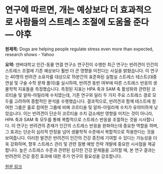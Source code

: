 # 연구에 따르면, 개는 예상보다 더 효과적으로 사람들의 스트레스 조절에 도움을 준다 — 야후

**원제목:** Dogs are helping people regulate stress even more than expected, research shows - Yahoo

**요약:** 덴버대학교 인간-동물 연결 연구소 연구진이 수행한 최근 연구는 반려견이 인간의 스트레스 조절에 기존 예상보다 훨씬 더 큰 영향을 미친다는 사실을 밝혔습니다.  이 연구는 40명의 반려견 소유자를 대상으로 15분간의 표준화된 실험실 스트레스 테스트(대중 연설 및 구술 수학 문제 풀이)를 실시하여, 반려견 동반 여부에 따른 스트레스 반응의 생물학적 지표들을 측정했습니다.  측정된 지표는 HPA 축과 SAM 축 활성화와 관련된 코르티솔 및 알파-아밀라제 수치였는데, 기존 연구와 달리 두 가지 주요 스트레스 경로 모두를 고려하여 종합적인 분석을 수행했습니다.  결과적으로, 반려견과 함께 테스트에 참여한 그룹은 홀로 참여한 그룹에 비해 코르티솔 및 알파-아밀라제 수치가 유의미하게 낮았습니다.  이는 반려견이 단순히 코르티솔 수치 감소에만 영향을 미치는 것이 아니라,  HPA 축과 SAM 축 모두를 통해 복합적으로 스트레스 반응을 조절하는 것을 시사합니다.  이 연구는 반려견의 존재가 인간의 스트레스 반응을 완화하는데 중요한 역할을 하며,  그 효과는 단순히 심리적 안정을 넘어 생물학적 수준에서 복합적으로 작용한다는 것을 보여줍니다.  이러한 발견은 반려견이 인간의 건강 증진에 기여할 수 있다는 가능성을 더욱 강화하며, 향후 스트레스 관리 및 관련 질병 예방 전략 개발에 중요한 시사점을 제공합니다.  높은 스트레스 수준과 관련된 심각한 건강 문제들을 고려할 때,  본 연구 결과는 반려견의 건강 증진 효과에 대한 추가 연구의 필요성을 강조합니다.

[원문 링크](https://www.yahoo.com/news/dogs-helping-people-regulate-stress-123806097.html)
